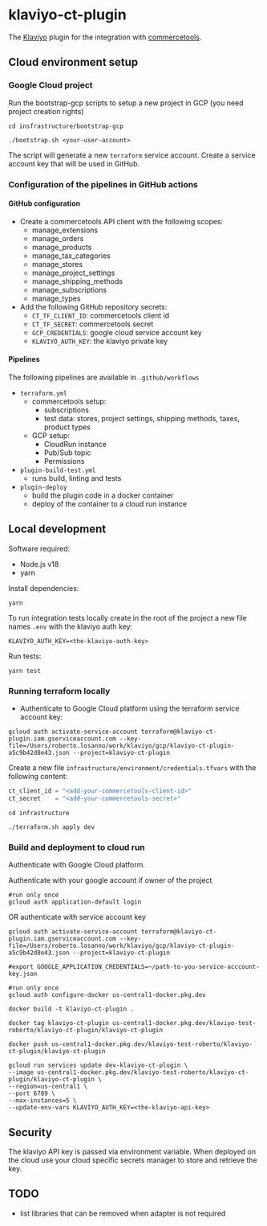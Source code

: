 # klaviyo-ct-plugin
The [Klaviyo](https://www.klaviyo.com/) plugin for the integration with [commercetools](https://commercetools.com/).

## Cloud environment setup

### Google Cloud project
Run the bootstrap-gcp scripts to setup a new project in GCP (you need project creation rights)
```shell
cd insfrastructure/bootstrap-gcp
```
```shell
./bootstrap.sh <your-user-account>
```
The script will generate a new `terraform` service account. Create a service account key that will be used in GitHub. 

### Configuration of the pipelines in GitHub actions

#### GitHub configuration
* Create a commercetools API client with the following scopes:
  * manage_extensions
  * manage_orders
  * manage_products
  * manage_tax_categories
  * manage_stores
  * manage_project_settings
  * manage_shipping_methods
  * manage_subscriptions
  * manage_types
* Add the following GitHub repository secrets:
  * `CT_TF_CLIENT_ID`: commercetools client id
  * `CT_TF_SECRET`: commercetools secret
  * `GCP_CREDENTIALS`: google cloud service account key
  * `KLAVIYO_AUTH_KEY`: the klaviyo private key

#### Pipelines
The following pipelines are available in `.github/workflows`
- `terraform.yml`
  - commercetools setup:
    - subscriptions
    - test data: stores, project settings, shipping methods, taxes, product types
  - GCP setup:
    - CloudRun instance
    - Pub/Sub topic
    - Permissions
- `plugin-build-test.yml`
  - runs build, linting and tests
- `plugin-deploy` 
  - build the plugin code in a docker container
  - deploy of the container to a cloud run instance

## Local development

Software required:
* Node.js v18
* yarn

Install dependencies:
```shell
yarn 
```

To run integration tests locally create in the root of the project a new file names `.env` with the klaviyo auth key:
```dotenv
KLAVIYO_AUTH_KEY=<the-klaviyo-auth-key>
```

Run tests:
```shell
yarn test
```

### Running terraform locally
- Authenticate to Google Cloud platform using the terraform service account key:
```shell
gcloud auth activate-service-account terraform@klaviyo-ct-plugin.iam.gserviceaccount.com --key-file=/Users/roberto.losanno/work/klaviyo/gcp/klaviyo-ct-plugin-a5c9b42d8e43.json --project=klaviyo-ct-plugin
```
Create a new file `infrastructure/environment/credentials.tfvars` with the following content:
```terraform
ct_client_id = "<add-your-commercetools-client-id>"
ct_secret    = "<add-your-commercetools-secret>"
  ```
```shell
cd infrastructure
```
```shell
./terraform.sh apply dev
```

### Build and deployment to cloud run
Authenticate with Google Cloud platform.  

Authenticate with your google account if owner of the project
```shell
#run only once
gcloud auth application-default login
```
OR authenticate with service account key
```shell
gcloud auth activate-service-account terraform@klaviyo-ct-plugin.iam.gserviceaccount.com --key-file=/Users/roberto.losanno/work/klaviyo/gcp/klaviyo-ct-plugin-a5c9b42d8e43.json --project=klaviyo-ct-plugin    

#export GOOGLE_APPLICATION_CREDENTIALS=~/path-to-you-service-acccount-key.json
```

```shell
#run only once
gcloud auth configure-docker us-central1-docker.pkg.dev
```
```shell
docker build -t klaviyo-ct-plugin .
```  
```shell
docker tag klaviyo-ct-plugin us-central1-docker.pkg.dev/klaviyo-test-roberto/klaviyo-ct-plugin/klaviyo-ct-plugin
```    
```shell
docker push us-central1-docker.pkg.dev/klaviyo-test-roberto/klaviyo-ct-plugin/klaviyo-ct-plugin
```  
```shell
gcloud run services update dev-klaviyo-ct-plugin \
--image us-central1-docker.pkg.dev/klaviyo-test-roberto/klaviyo-ct-plugin/klaviyo-ct-plugin \
--region=us-central1 \
--port 6789 \
--max-instances=5 \
--update-env-vars KLAVIYO_AUTH_KEY=<the-klaviyo-api-key>
```

## Security
The klaviyo API key is passed via environment variable. When deployed on the cloud use your cloud specific secrets manager to store and retrieve the key.

## TODO
* list libraries that can be removed when adapter is not required
